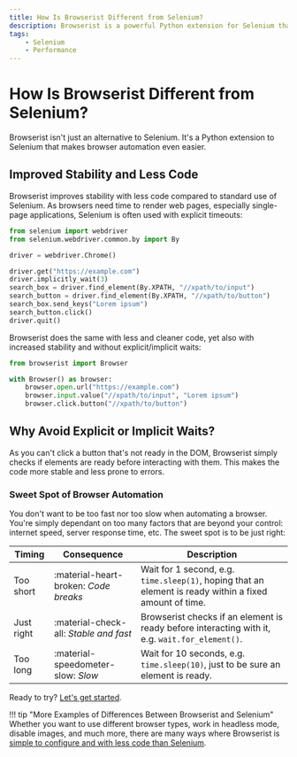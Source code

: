 ```yaml
---
title: How Is Browserist Different from Selenium?
description: Browserist is a powerful Python extension for Selenium that makes web scraping and browser automation even easier, more stable, and with less code.
tags:
    - Selenium
    - Performance
---
```


# How Is Browserist Different from Selenium?
Browserist isn't just an alternative to Selenium. It's a Python extension to Selenium that makes browser automation even easier.

## Improved Stability and Less Code
Browserist improves stability with less code compared to standard use of Selenium. As browsers need time to render web pages, especially single-page applications, Selenium is often used with explicit timeouts:

```python title="With Selenium" linenums="1"
from selenium import webdriver
from selenium.webdriver.common.by import By

driver = webdriver.Chrome()

driver.get("https://example.com")
driver.implicitly_wait(3)
search_box = driver.find_element(By.XPATH, "//xpath/to/input")
search_button = driver.find_element(By.XPATH, "//xpath/to/button")
search_box.send_keys("Lorem ipsum")
search_button.click()
driver.quit()
```

Browserist does the same with less and cleaner code, yet also with increased stability and without explicit/implicit waits:

```python title="With Browserist" linenums="1"
from browserist import Browser

with Browser() as browser:
    browser.open.url("https://example.com")
    browser.input.value("//xpath/to/input", "Lorem ipsum")
    browser.click.button("//xpath/to/button")
```

## Why Avoid Explicit or Implicit Waits?
As you can't click a button that's not ready in the DOM, Browserist simply checks if elements are ready before interacting with them. This makes the code more stable and less prone to errors.

### Sweet Spot of Browser Automation
You don't want to be too fast nor too slow when automating a browser. You're simply dependant on too many factors that are beyond your control: internet speed, server response time, etc. The sweet spot is to be just right:

<div id="sweet-spot-comparison-table"></div>

| Timing     | Consequence                            | Description                                                                                             |
| ---------- | -------------------------------------- | ------------------------------------------------------------------------------------------------------- |
| Too short  | :material-heart-broken: _Code breaks_  | Wait for 1 second, e.g. `time.sleep(1)`, hoping that an element is ready within a fixed amount of time. |
| Just right | :material-check-all: _Stable and fast_ | Browserist checks if an element is ready before interacting with it, e.g. `wait.for_element()`.         |
| Too long   | :material-speedometer-slow: _Slow_     | Wait for 10 seconds, e.g. `time.sleep(10)`, just to be sure an element is ready.                        |

Ready to try? [Let's get started](getting-started/index.md).

!!! tip "More Examples of Differences Between Browserist and Selenium"
    Whether you want to use different browser types, work in headless mode, disable images, and much more, there are many ways where Browserist is [simple to configure and with less code than Selenium](settings/comparison-to-selenium/main-differences.md).
